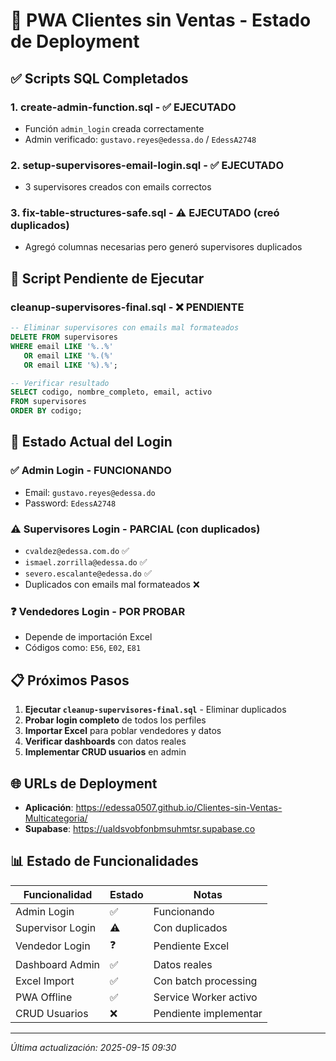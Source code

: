# 🚀 PWA Clientes sin Ventas - Estado de Deployment

## ✅ Scripts SQL Completados

### 1. **create-admin-function.sql** - ✅ EJECUTADO
- Función `admin_login` creada correctamente
- Admin verificado: `gustavo.reyes@edessa.do` / `EdessA2748`

### 2. **setup-supervisores-email-login.sql** - ✅ EJECUTADO  
- 3 supervisores creados con emails correctos

### 3. **fix-table-structures-safe.sql** - ⚠️ EJECUTADO (creó duplicados)
- Agregó columnas necesarias pero generó supervisores duplicados

## 🔧 Script Pendiente de Ejecutar

### **cleanup-supervisores-final.sql** - ❌ PENDIENTE
```sql
-- Eliminar supervisores con emails mal formateados
DELETE FROM supervisores 
WHERE email LIKE '%..%' 
   OR email LIKE '%.(%'
   OR email LIKE '%).%';

-- Verificar resultado
SELECT codigo, nombre_completo, email, activo 
FROM supervisores 
ORDER BY codigo;
```

## 🎯 Estado Actual del Login

### ✅ **Admin Login** - FUNCIONANDO
- Email: `gustavo.reyes@edessa.do`
- Password: `EdessA2748`

### ⚠️ **Supervisores Login** - PARCIAL (con duplicados)
- `cvaldez@edessa.com.do` ✅
- `ismael.zorrilla@edessa.do` ✅  
- `severo.escalante@edessa.do` ✅
- Duplicados con emails mal formateados ❌

### ❓ **Vendedores Login** - POR PROBAR
- Depende de importación Excel
- Códigos como: `E56`, `E02`, `E81`

## 📋 Próximos Pasos

1. **Ejecutar `cleanup-supervisores-final.sql`** - Eliminar duplicados
2. **Probar login completo** de todos los perfiles
3. **Importar Excel** para poblar vendedores y datos
4. **Verificar dashboards** con datos reales
5. **Implementar CRUD usuarios** en admin

## 🌐 URLs de Deployment

- **Aplicación**: https://edessa0507.github.io/Clientes-sin-Ventas-Multicategoria/
- **Supabase**: https://ualdsvobfonbmsuhmtsr.supabase.co

## 📊 Estado de Funcionalidades

| Funcionalidad | Estado | Notas |
|---------------|--------|-------|
| Admin Login | ✅ | Funcionando |
| Supervisor Login | ⚠️ | Con duplicados |
| Vendedor Login | ❓ | Pendiente Excel |
| Dashboard Admin | ✅ | Datos reales |
| Excel Import | ✅ | Con batch processing |
| PWA Offline | ✅ | Service Worker activo |
| CRUD Usuarios | ❌ | Pendiente implementar |

---
*Última actualización: 2025-09-15 09:30*

